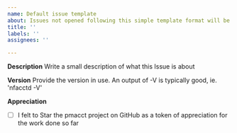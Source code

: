 ```yaml
---
name: Default issue template
about: Issues not opened following this simple template format will be closed
title: ''
labels: ''
assignees: ''

---
```


**Description**
Write a small description of what this Issue is about

**Version**
Provide the version in use. An output of -V is typically good, ie. 'nfacctd -V'

**Appreciation**
- [ ] I felt to Star the pmacct project on GitHub as a token of appreciation for the work done so far
